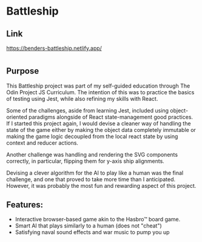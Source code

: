 # Battleship

## Link

https://benders-battleship.netlify.app/

#

## Purpose

This Battleship project was part of my self-guided education through The Odin Project JS Curriculum. The intention of this was to practice the basics of testing using Jest, while also refining my skills with React.

Some of the challenges, aside from learning Jest, included using object-oriented paradigms alongside of React state-management good practices. If I started this project again, I would devise a cleaner way of handling the state of the game either by making the object data completely immutable or making the game logic decoupled from the local react state by using context and reducer actions.

Another challenge was handling and rendering the SVG components correctly, in particular, flipping them for y-axis ship alignments.

Devising a clever algorithm for the AI to play like a human was the final challenge, and one that proved to take more time than I anticipated. However, it was probably the most fun and rewarding aspect of this project.

## Features:

- Interactive browser-based game akin to the Hasbro&trade; board game.
- Smart AI that plays similarly to a human (does not "cheat")
- Satisfying naval sound effects and war music to pump you up
